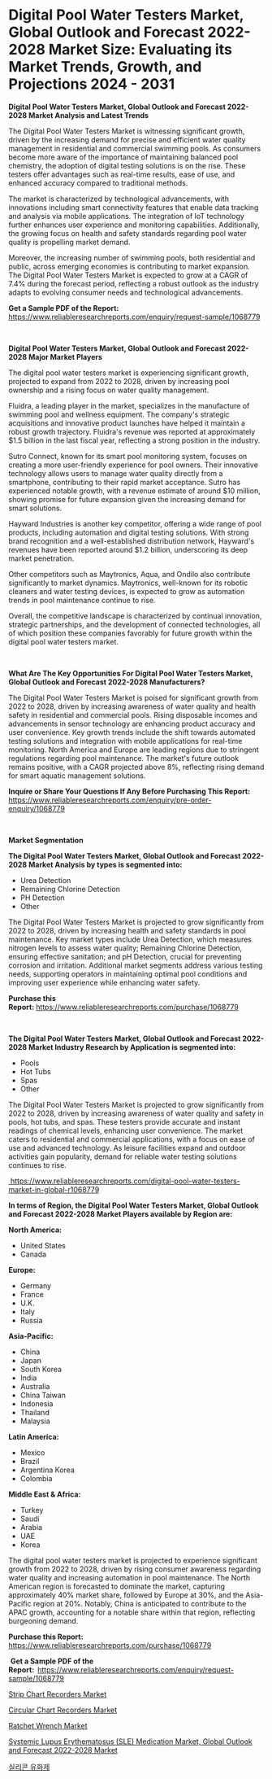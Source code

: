 <p><h1>Digital Pool Water Testers Market, Global Outlook and Forecast 2022-2028 Market Size: Evaluating its Market Trends, Growth, and Projections 2024 - 2031</h1></p><p><strong>Digital Pool Water Testers Market, Global Outlook and Forecast 2022-2028 Market Analysis and Latest Trends</strong></p>
<p><p>The Digital Pool Water Testers Market is witnessing significant growth, driven by the increasing demand for precise and efficient water quality management in residential and commercial swimming pools. As consumers become more aware of the importance of maintaining balanced pool chemistry, the adoption of digital testing solutions is on the rise. These testers offer advantages such as real-time results, ease of use, and enhanced accuracy compared to traditional methods.</p><p>The market is characterized by technological advancements, with innovations including smart connectivity features that enable data tracking and analysis via mobile applications. The integration of IoT technology further enhances user experience and monitoring capabilities. Additionally, the growing focus on health and safety standards regarding pool water quality is propelling market demand.</p><p>Moreover, the increasing number of swimming pools, both residential and public, across emerging economies is contributing to market expansion. The Digital Pool Water Testers Market is expected to grow at a CAGR of 7.4% during the forecast period, reflecting a robust outlook as the industry adapts to evolving consumer needs and technological advancements.</p></p>
<p><strong>Get a Sample PDF of the Report:&nbsp;</strong> <a href="https://www.reliableresearchreports.com/enquiry/request-sample/1068779">https://www.reliableresearchreports.com/enquiry/request-sample/1068779</a></p>
<p>&nbsp;</p>
<p><strong>Digital Pool Water Testers Market, Global Outlook and Forecast 2022-2028 Major Market Players</strong></p>
<p><p>The digital pool water testers market is experiencing significant growth, projected to expand from 2022 to 2028, driven by increasing pool ownership and a rising focus on water quality management.</p><p>Fluidra, a leading player in the market, specializes in the manufacture of swimming pool and wellness equipment. The company's strategic acquisitions and innovative product launches have helped it maintain a robust growth trajectory. Fluidra's revenue was reported at approximately $1.5 billion in the last fiscal year, reflecting a strong position in the industry.</p><p>Sutro Connect, known for its smart pool monitoring system, focuses on creating a more user-friendly experience for pool owners. Their innovative technology allows users to manage water quality directly from a smartphone, contributing to their rapid market acceptance. Sutro has experienced notable growth, with a revenue estimate of around $10 million, showing promise for future expansion given the increasing demand for smart solutions.</p><p>Hayward Industries is another key competitor, offering a wide range of pool products, including automation and digital testing solutions. With strong brand recognition and a well-established distribution network, Hayward's revenues have been reported around $1.2 billion, underscoring its deep market penetration.</p><p>Other competitors such as Maytronics, Aqua, and Ondilo also contribute significantly to market dynamics. Maytronics, well-known for its robotic cleaners and water testing devices, is expected to grow as automation trends in pool maintenance continue to rise.</p><p>Overall, the competitive landscape is characterized by continual innovation, strategic partnerships, and the development of connected technologies, all of which position these companies favorably for future growth within the digital pool water testers market.</p></p>
<p>&nbsp;</p>
<p><strong>What Are The Key Opportunities For Digital Pool Water Testers Market, Global Outlook and Forecast 2022-2028 Manufacturers?</strong></p>
<p><p>The Digital Pool Water Testers Market is poised for significant growth from 2022 to 2028, driven by increasing awareness of water quality and health safety in residential and commercial pools. Rising disposable incomes and advancements in sensor technology are enhancing product accuracy and user convenience. Key growth trends include the shift towards automated testing solutions and integration with mobile applications for real-time monitoring. North America and Europe are leading regions due to stringent regulations regarding pool maintenance. The market's future outlook remains positive, with a CAGR projected above 8%, reflecting rising demand for smart aquatic management solutions.</p></p>
<p><strong>Inquire or Share Your Questions If Any Before Purchasing This Report:</strong> <a href="https://www.reliableresearchreports.com/enquiry/pre-order-enquiry/1068779">https://www.reliableresearchreports.com/enquiry/pre-order-enquiry/1068779</a></p>
<p>&nbsp;</p>
<p><strong>Market Segmentation</strong></p>
<p><strong>The Digital Pool Water Testers Market, Global Outlook and Forecast 2022-2028 Market Analysis by types is segmented into:</strong></p>
<p><ul><li>Urea Detection</li><li>Remaining Chlorine Detection</li><li>PH Detection</li><li>Other</li></ul></p>
<p><p>The Digital Pool Water Testers Market is projected to grow significantly from 2022 to 2028, driven by increasing health and safety standards in pool maintenance. Key market types include Urea Detection, which measures nitrogen levels to assess water quality; Remaining Chlorine Detection, ensuring effective sanitation; and pH Detection, crucial for preventing corrosion and irritation. Additional market segments address various testing needs, supporting operators in maintaining optimal pool conditions and improving user experience while enhancing water safety.</p></p>
<p><strong>Purchase this Report:&nbsp;</strong><a href="https://www.reliableresearchreports.com/purchase/1068779">https://www.reliableresearchreports.com/purchase/1068779</a></p>
<p>&nbsp;</p>
<p><strong>The Digital Pool Water Testers Market, Global Outlook and Forecast 2022-2028 Market Industry Research by Application is segmented into:</strong></p>
<p><ul><li>Pools</li><li>Hot Tubs</li><li>Spas</li><li>Other</li></ul></p>
<p><p>The Digital Pool Water Testers Market is projected to grow significantly from 2022 to 2028, driven by increasing awareness of water quality and safety in pools, hot tubs, and spas. These testers provide accurate and instant readings of chemical levels, enhancing user convenience. The market caters to residential and commercial applications, with a focus on ease of use and advanced technology. As leisure facilities expand and outdoor activities gain popularity, demand for reliable water testing solutions continues to rise.</p></p>
<p><a href="https://www.reliableresearchreports.com/digital-pool-water-testers-market-in-global-r1068779">&nbsp;https://www.reliableresearchreports.com/digital-pool-water-testers-market-in-global-r1068779</a></p>
<p><strong>In terms of Region, the Digital Pool Water Testers Market, Global Outlook and Forecast 2022-2028 Market Players available by Region are:</strong></p>
<p>
    <p> <strong> North America: </strong>
        <ul>
            <li>United States</li>
            <li>Canada</li>
        </ul>
        </p> 
    <p> <strong> Europe: </strong>
        <ul>
            <li>Germany</li>
            <li>France</li>
            <li>U.K.</li>
            <li>Italy</li>
            <li>Russia</li>
        </ul>
        </p> 
    <p> <strong> Asia-Pacific: </strong>
        <ul>
            <li>China</li>
            <li>Japan</li>
            <li>South Korea</li>
            <li>India</li>
            <li>Australia</li>
            <li>China Taiwan</li>
            <li>Indonesia</li>
            <li>Thailand</li>
            <li>Malaysia</li>
        </ul>
        </p> 
    <p> <strong> Latin America: </strong>
        <ul>
            <li>Mexico</li>
            <li>Brazil</li>
            <li>Argentina Korea</li>
            <li>Colombia</li>
        </ul>
        </p> 
    <p> <strong> Middle East & Africa: </strong>
        <ul>
            <li>Turkey</li>
            <li>Saudi</li>
            <li>Arabia</li>
            <li>UAE</li>
            <li>Korea</li>
        </ul>
    </p>
    </p>
<p><p>The digital pool water testers market is projected to experience significant growth from 2022 to 2028, driven by rising consumer awareness regarding water quality and increasing automation in pool maintenance. The North American region is forecasted to dominate the market, capturing approximately 40% market share, followed by Europe at 30%, and the Asia-Pacific region at 20%. Notably, China is anticipated to contribute to the APAC growth, accounting for a notable share within that region, reflecting burgeoning demand.</p></p>
<p><strong>Purchase this Report: </strong><a href="https://www.reliableresearchreports.com/purchase/1068779">https://www.reliableresearchreports.com/purchase/1068779</a></p>
<p>&nbsp;<strong>Get a Sample PDF of the Report:&nbsp;&nbsp;</strong><a href="https://www.reliableresearchreports.com/enquiry/request-sample/1068779">https://www.reliableresearchreports.com/enquiry/request-sample/1068779</a></p>
<p><strong></strong></p>
<p><p><a href="https://medium.com/@danibram100_64069/the-growth-of-the-strip-chart-recorders-market-has-been-significant-driven-by-various-critical-cfd9e63f3059?postPublishedType=initial">Strip Chart Recorders Market</a></p><p><a href="https://medium.com/@ruhinayunsa/the-global-circular-chart-recorders-market-is-projected-to-experience-an-annual-growth-rate-of-6-5-c0c5af9c8881">Circular Chart Recorders Market</a></p><p><a href="https://www.linkedin.com/pulse/global-ratchet-wrench-market-trends-insights-growth-opportunities-w2jbf?trackingId=jnhfz8L%2FS9mZBfTLtYUGdA%3D%3D">Ratchet Wrench Market</a></p><p><a href="https://github.com/ChiragRp1/Market-Research-Report-List-6/blob/main/systemic-lupus-erythematosus-sle-medication-market-global-outlook-and-forecast-2022-2028-market.md">Systemic Lupus Erythematosus (SLE) Medication Market, Global Outlook and Forecast 2022-2028 Market</a></p><p><a href="https://medium.com/@melodyfunk1988/%EC%84%B8%EA%B3%84-silicone-emulsifier-market-%EC%9D%80-2024%EC%97%90%EC%84%9C-2031%EB%A1%9C-%EC%97%B0%ED%8F%89%EA%B7%A0-%EC%A6%9D%EA%B0%80%EC%9C%A8%EC%9D%84-%EB%B3%B4%EC%9D%BC-%EA%B2%83%EC%9C%BC%EB%A1%9C-%EC%98%88%EC%83%81%EB%90%A9%EB%8B%88%EB%8B%A4-5209afb8975e">실리콘 유화제</a></p></p>
